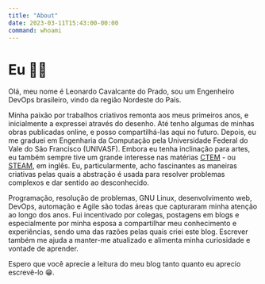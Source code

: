 ```yaml
---
title: "About"
date: 2023-03-11T15:43:00-00:00
command: whoami
---
```


# Eu 👨‍💻

Olá, meu nome é Leonardo Cavalcante do Prado, sou um Engenheiro DevOps brasileiro, vindo da região Nordeste do País.

Minha paixão por trabalhos criativos remonta aos meus primeiros anos, e inicialmente a expressei através do desenho. Até tenho algumas de minhas obras publicadas online, e posso compartilhá-las aqui no futuro. Depois, eu me graduei em Engenharia da Computação pela Universidade Federal do Vale do São Francisco (UNIVASF). Embora eu tenha inclinação para artes, eu também sempre tive um grande interesse nas matérias [CTEM](https://pt.wikipedia.org/wiki/STEM) - ou [STEAM](https://en.wikipedia.org/wiki/Science,_technology,_engineering,_and_mathematics), em inglês. Eu, particularmente, acho fascinantes as maneiras criativas pelas quais a abstração é usada para resolver problemas complexos e dar sentido ao desconhecido.

Programação, resolução de problemas, GNU Linux, desenvolvimento web, DevOps, automação e Agile são todas áreas que capturaram minha atenção ao longo dos anos. Fui incentivado por colegas, postagens em blogs e especialmente por minha esposa a compartilhar meu conhecimento e experiências, sendo uma das razões pelas quais criei este blog. Escrever também me ajuda a manter-me atualizado e alimenta minha curiosidade e vontade de aprender.

Espero que você aprecie a leitura do meu blog tanto quanto eu aprecio escrevê-lo 😁.
